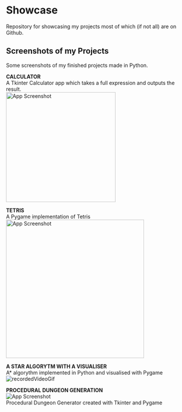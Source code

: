 # Showcase
Repository for showcasing my projects most of which (if not all) are on Github.

## Screenshots of my Projects
Some screenshots of my finished projects made in Python.
  
**CALCULATOR**  
A Tkinter Calculator app which takes a full expression and outputs the result.  
<img width="300" alt="App Screenshot" src="https://user-images.githubusercontent.com/100423134/193312798-375b0ce4-1e2c-4f16-89ec-6d9da3bdb688.PNG">  

**TETRIS**  
A Pygame implementation of Tetris  
<img width="378" alt="App Screenshot" src="https://user-images.githubusercontent.com/100423134/193315731-ccd14b24-c3c3-47bc-b0ff-62c5a39d65f6.PNG">  

**A STAR ALGORYTM WITH A VISUALISER**  
A* algorythm implemented in Python and visualised with Pygame  
![recordedVideoGif](https://user-images.githubusercontent.com/100423134/193320321-03eaf210-69be-43cb-ad6f-edf5523cc88c.gif)  

**PROCEDURAL DUNGEON GENERATION**  
![App Screenshot](url)  
Procedural Dungeon Generator created with Tkinter and Pygame
